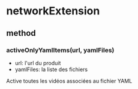 # networkExtension

## method

### activeOnlyYamlItems(url, yamlFiles)

- url: l'url du produit
- yamlFiles: la liste des fichiers

Active toutes les vidéos associées au fichier YAML